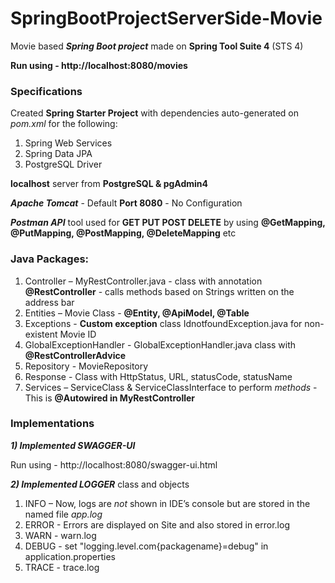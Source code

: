 # SpringBootProjectServerSide-Movie
Movie based ***Spring Boot project*** made on **Spring Tool Suite 4** (STS 4)

**Run using - http://localhost:8080/movies**

### Specifications
Created **Spring Starter Project** with dependencies auto-generated on *pom.xml* for the following:
1) Spring Web Services
2) Spring Data JPA
3) PostgreSQL Driver

**localhost** server from **PostgreSQL & pgAdmin4**

***Apache Tomcat*** - Default **Port 8080** - No Configuration

***Postman API*** tool used for **GET PUT POST DELETE** by using **@GetMapping, @PutMapping, @PostMapping, @DeleteMapping** etc

### Java Packages: 
1) Controller – MyRestController.java - class with annotation **@RestController** - calls methods based on Strings written on the address bar
2) Entities  – Movie Class - **@Entity, @ApiModel, @Table**
3) Exceptions - **Custom exception** class IdnotfoundException.java for non-existent Movie ID
4) GlobalExceptionHandler - GlobalExceptionHandler.java  class with **@RestControllerAdvice**
5) Repository - MovieRepository
6) Response - Class with HttpStatus, URL, statusCode, statusName
7) Services – ServiceClass & ServiceClassInterface to perform *methods* - This is **@Autowired in MyRestController**

### Implementations

***1) Implemented SWAGGER-UI***

Run using - http://localhost:8080/swagger-ui.html

***2) Implemented LOGGER*** class and objects

1) INFO – Now, logs are *not* shown in IDE’s console but are stored in the named file *app.log*
2) ERROR - Errors are displayed on Site and also stored in error.log
3) WARN - warn.log
4) DEBUG - set "logging.level.com{packagename}=debug" in application.properties
5) TRACE - trace.log

